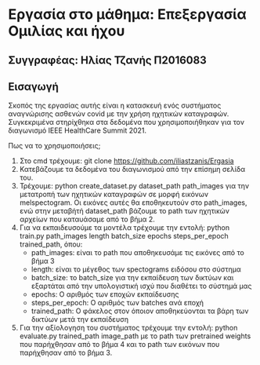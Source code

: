 
# Εργασία στο μάθημα: Επεξεργασία Ομιλίας και ήχου
## Συγγραφέας: Ηλίας Τζανής Π2016083

## Εισαγωγή 
Σκοπός της εργασίας αυτής είναι η κατασκευή ενός συστήματος αναγνώρισης ασθενών covid με την χρήση ηχητικών καταγραφών. Συγκεκριμένα στηρίχθηκα στα δεδομένα που χρησιμοποιήθηκαν για τον διαγωνισμό ΙΕΕΕ HealthCare Summit 2021. 

Πως να το χρησιμοποιήσεις;
1. Στο cmd τρέχουμε: git clone https://github.com/iliastzanis/Ergasia
2. Κατεβάζουμε τα δεδομένα του διαγωνισμού από την επίσημη σελίδα του.
3. Τρέχουμε: python create_dataset.py dataset_path path_images για την μετατροπή των ηχητικών καταγραφών σε μορφή εικόνων melspectogram. Οι εικόνες αυτές θα εποθηκευτούν στο path_images, ενώ στην μεταβήτή dataset_path βάζουμε το path των ηχητικών αρχείων που καταυάσαμε από το βήμα 2. 
4. Για να εκπαιδευσούμε τα μοντέλα τρέχουμε την εντολή: python train.py path_images length batch_size epochs steps_per_epoch trained_path, όπου:
    - path_images: είναι το path που αποθηκευσάμε τις εικόνες από το βήμα 3
    - length: είναι το μέγεθος των spectograms ειδόσου στο σύστημα
    - batch_size: το batch_size για την εκπαίδευση των δικτύων και εξαρτάται από την υπολογιστική ισχύ που διαθέτει το σύστημά μας
    - epochs: Ο αριθμός των εποχών εκπαίδευσης
    - steps_per_epoch: Ο αριθμός των batches ανά εποχή
    - trained_path: Ο φάκελος στον όποιον αποθηκεύονται τα βάρη των δικτύων μετά την εκπαίδευση
5. Για την αξίολογηση του συστήματος τρέχουμε την εντολή: python evaluate.py trained_path image_path με το path των pretrained weights που παρήχθησαν από το βήμα 4 και το path των εικόνων που παρήχθησαν από το βήμα 3. 
